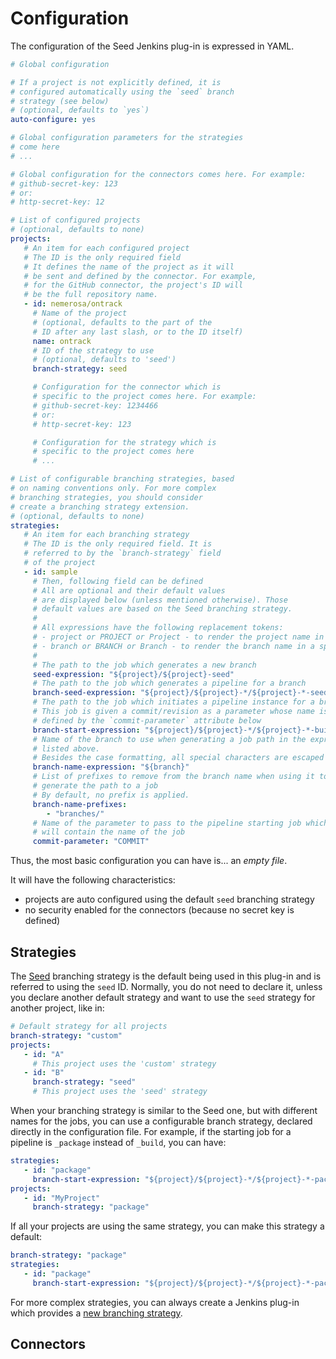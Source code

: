 Configuration
=============

The configuration of the Seed Jenkins plug-in is expressed in YAML.

```yaml
# Global configuration

# If a project is not explicitly defined, it is
# configured automatically using the `seed` branch
# strategy (see below)
# (optional, defaults to `yes`)
auto-configure: yes

# Global configuration parameters for the strategies
# come here
# ...

# Global configuration for the connectors comes here. For example:
# github-secret-key: 123
# or:
# http-secret-key: 12

# List of configured projects
# (optional, defaults to none)
projects:
   # An item for each configured project
   # The ID is the only required field
   # It defines the name of the project as it will
   # be sent and defined by the connector. For example,
   # for the GitHub connector, the project's ID will
   # be the full repository name.
   - id: nemerosa/ontrack
     # Name of the project
     # (optional, defaults to the part of the
     # ID after any last slash, or to the ID itself)
     name: ontrack
     # ID of the strategy to use
     # (optional, defaults to 'seed')
     branch-strategy: seed

     # Configuration for the connector which is
     # specific to the project comes here. For example:
     # github-secret-key: 1234466
     # or:
     # http-secret-key: 123

     # Configuration for the strategy which is
     # specific to the project comes here
     # ...

# List of configurable branching strategies, based
# on naming conventions only. For more complex
# branching strategies, you should consider
# create a branching strategy extension.
# (optional, defaults to none)
strategies:
   # An item for each branching strategy
   # The ID is the only required field. It is
   # referred to by the `branch-strategy` field
   # of the project
   - id: sample
     # Then, following field can be defined
     # All are optional and their default values
     # are displayed below (unless mentioned otherwise). Those
     # default values are based on the Seed branching strategy.
     #
     # All expressions have the following replacement tokens:
     # - project or PROJECT or Project - to render the project name in a specific style
     # - branch or BRANCH or Branch - to render the branch name in a specific style
     #
     # The path to the job which generates a new branch
     seed-expression: "${project}/${project}-seed"
     # The path to the job which generates a pipeline for a branch
     branch-seed-expression: "${project}/${project}-*/${project}-*-seed"
     # The path to the job which initiates a pipeline instance for a branch
     # This job is given a commit/revision as a parameter whose name is
     # defined by the `commit-parameter` attribute below
     branch-start-expression: "${project}/${project}-*/${project}-*-build"
     # Name of the branch to use when generating a job path in the expressions
     # listed above.
     # Besides the case formatting, all special characters are escaped into -
     branch-name-expression: "${branch}"
     # List of prefixes to remove from the branch name when using it to
     # generate the path to a job
     # By default, no prefix is applied.
     branch-name-prefixes:
        - "branches/"
     # Name of the parameter to pass to the pipeline starting job which
     # will contain the name of the job
     commit-parameter: "COMMIT"
```

Thus, the most basic configuration you can have is... an _empty file_.

It will have the following characteristics:

* projects are auto configured using the default `seed` branching strategy
* no security enabled for the connectors (because no secret key is defined)

## Strategies

The [Seed](https://github.com/nemerosa/seed) branching strategy is the
default being used in this plug-in and is referred to using the `seed` ID.
Normally, you do not need to declare it, unless you declare another default
strategy and want to use the `seed` strategy for another project, like in:

```yaml
# Default strategy for all projects
branch-strategy: "custom"
projects:
   - id: "A"
     # This project uses the 'custom' strategy
   - id: "B"
     branch-strategy: "seed"
     # This project uses the 'seed' strategy
```

When your branching strategy is similar to the Seed one, but with different
names for the jobs, you can use a configurable branch strategy, declared
directly in the configuration file. For example, if the starting job for a
pipeline is `_package` instead of `_build`, you can have:

```yaml
strategies:
   - id: "package"
     branch-start-expression: "${project}/${project}-*/${project}-*-package"
projects:
   - id: "MyProject"
     branch-strategy: "package"
```

If all your projects are using the same strategy, you can make this strategy a
default:

```yaml
branch-strategy: "package"
strategies:
   - id: "package"
     branch-start-expression: "${project}/${project}-*/${project}-*-package"
```

For more complex strategies, you can always create a Jenkins plug-in which provides a
[new branching strategy](extension/BranchingStrategy.md).

## Connectors
